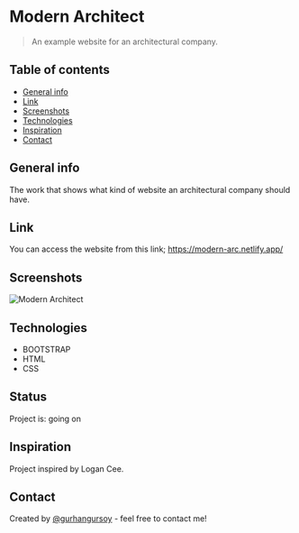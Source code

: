 # Modern Architect
> An example website for an architectural company.

## Table of contents
* [General info](#general-info)
* [Link](#link)
* [Screenshots](#screenshots)
* [Technologies](#technologies)
* [Inspiration](#inspiration)
* [Contact](#contact)

## General info
The work that shows what kind of website an architectural company should have.

## Link
You can access the website from this link;
https://modern-arc.netlify.app/

## Screenshots
![Modern Architect](https://user-images.githubusercontent.com/73755991/101670180-e5697880-3a63-11eb-834a-3b123a03dc4a.gif)

## Technologies
* BOOTSTRAP
* HTML
* CSS

## Status
Project is: going on

## Inspiration
Project inspired by Logan Cee.

## Contact
Created by [@gurhangursoy](https://www.linkedin.com/in/gurhan-gursoy/) - feel free to contact me!

